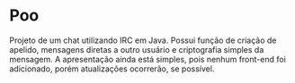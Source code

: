 # Poo
Projeto de um chat utilizando IRC em Java.
Possui função de criação de apelido, mensagens diretas a outro usuário e criptografia simples da mensagem.
A apresentação ainda está simples, pois nenhum front-end foi adicionado, porém atualizações ocorrerão, se possível.
